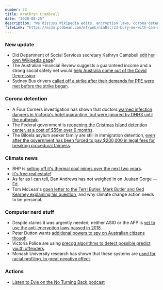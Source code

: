 ```yaml
---
number: 33
title: Krathryn Crambrell
date: "2020-08-25"
description: "We discuss Wikipedia edits, encryption laws, corona detention and McLean's trip to the Labor party's town hall on climate change."
fileLink: "https://mcdn.podbean.com/mf/web/nia8sc/33-bury-me-with-dan-andrews-001.mp3"
---
```


### New update

- Did Department of Social Services secretary Kathryn Campbell [edit her own Wikipedia page](https://twitter.com/AusUnemployment/status/1295298361071820800)?
- The Australian Financial Review suggests a guaranteed income and a strong social safety net would [help Australia come out of the Covid Depression](https://www.afr.com/policy/economy/reconstruction-can-blow-post-virus-dog-days-away-20200818-p55mp8).
- Sydney Bus drivers [called off a strike after their demands for PPE were met before the strike began](https://www.theguardian.com/australia-news/2020/aug/20/bus-strike-scheduled-for-sydney-cancelled-after-government-agrees-to-review-covid-mask-advice).

### Corona detention

- A Four Corners investigation has shown that doctors [warned infection dangers in Victoria's hotel quarantine, but were ignored by DHHS until the outbreak](https://www.abc.net.au/news/2020-08-17/four-corners-cononavirus-australia-victoria-hotel-quarantine/12550832).
- The Federal government is [reopening the Cristmas Island detention center, at a cost of $55m over 6 months](https://www.sbs.com.au/news/reopening-christmas-island-detention-centre-will-cost-55-million-over-six-months-border-force-reveals).
- The Biloela asylum seeker family are still in immigration detention, [even after the government has been forced to pay $200,000 in legal fees for breaking procedural fairness](https://www.abc.net.au/news/2020-04-27/commonwealth-ordered-pay-costs-biloela-family-appeal/12189602).

### Climate news

- BHP is [selling off it's thermal coal mines over the next two years](https://www.theguardian.com/business/2020/aug/18/bhp-commits-to-selling-its-thermal-coal-mines-within-two-years).
- [It's free real estate!](https://www.youtube.com/watch?v=cd4-UnU8lWY)
- As far as I can tell, Dan Andrews has not weighed in on Juukan Gorge — Ed.
- Tom McLean's [open letter to the Terri Butler, Mark Butler and Ged Kearney explaining his question](https://medium.com/@mcccclean/the-climate-crisis-isnt-for-future-generations-it-s-here-and-now-4dd75fbb9625), and why climate change action needs to be personal.

### Computer nerd stuff

- Despite claims it was urgently needed, neither ASIO or the AFP is [yet to use the anti-encryption laws passed in 2018](https://www.theguardian.com/australia-news/2020/aug/07/anti-encrytion-laws-yet-to-be-used-by-asio-or-afp-to-compel-tech-firms-help-inquiry-told?CMP=soc_567).
- Peter Dutton wants [additional powers to spy on Australian citizens though](https://www.theguardian.com/australia-news/2020/aug/06/peter-dutton-confirms-australia-could-spy-on-its-own-citizens-under-cybersecurity-plan).
- Victoria Police are using [precog algorithms to detect possible predict youth offenders](https://twitter.com/Police_Acc_Proj/status/1295574940616257537).
- Monash University research has shown that these systems are [used for racial profiling, to great negative effect](https://www.thesaturdaypaper.com.au/news/law-crime/2020/06/13/law-enforcement-and-racial-profiling/15919704009975).


### Actions

- [Listen to Evie on the No Turning Back podcast](http://noturningback.tv/)
